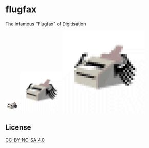 # flugfax
 The infamous "Flugfax" of Digitisation

![Flugfax](./flugfax.gif)
![Flugfax large](./flugfax128.gif)
![Flugfax huge](./flugfax256.gif)

## License

[CC-BY-NC-SA 4.0](./LICENSE)